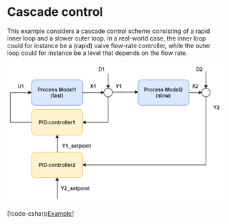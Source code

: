 # Cascade control

This example considers a cascade control scheme consisting of a rapid inner loop and a slower outer loop.
In a real-world case, the inner loop could for instance be a (rapid) valve flow-rate controller, while the outer loop could for instance be a level that depends on the flow rate. 

![Cascade system](images/ex_cascade.png)

[!code-csharp[Example](../Examples/ProcessControl.cs?name=CascadeControl)]


